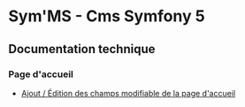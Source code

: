 # Sym'MS - Cms Symfony 5

## Documentation technique

### **Page d'accueil**
 - [Ajout / Édition des champs modifiable de la page d'accueil](https://github.com/AubertAlexis/symfony5-cms/blob/develop/doc/accueil.md "Ajout / Édition des champs modifiable de la page d'accueil")
